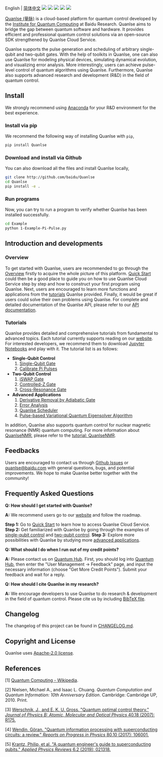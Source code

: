 English | [简体中文](README_CN.md)
![](https://release-data.cdn.bcebos.com/Quanlse_title_en.png)
[![](https://img.shields.io/badge/license-Apache%202.0-green)](./LICENSE) [![](https://img.shields.io/badge/build-passing-green)]() ![](https://img.shields.io/badge/Python-3.6--3.8-blue) ![](https://img.shields.io/badge/release-v1.0.0-blue)

[Quanlse (量脉)](https://quanlse.baidu.com) is a cloud-based platform for quantum control developed by the [Institute for Quantum Computing](https://quantum.baidu.com) at Baidu Research. Quanlse aims to bridge the gap between quantum software and hardware. It provides efficient and professional quantum control solutions via an open-source SDK strengthened by Quanlse Cloud Service.

Quanlse supports the pulse generation and scheduling of arbitrary single-qubit and two-qubit gates. With the help of toolkits in Quanlse, one can also use Quanlse for modeling physical devices, simulating dynamical evolution, and visualizing error analysis. More interestingly, users can achieve pulse-level control of quantum algorithms using Quanlse. Furthermore, Quanlse also supports advanced research and development (R&D) in the field of quantum control.

## Install

We strongly recommend using [Anaconda](https://www.anaconda.com/) for your R&D environment for the best experience.

### Install via pip

We recommend the following way of installing Quanlse with `pip`,

```bash
pip install Quanlse
```

### Download and install via Github

You can also download all the files and install Quanlse locally,

```bash
git clone http://github.com/baidu/Quanlse
cd Quanlse
pip install -e .
```

### Run programs

Now, you can try to run a program to verify whether Quanlse has been installed successfully.

```bash
cd Example
python 1-Example-Pi-Pulse.py
```

## Introduction and developments

### Overview

To get started with Quanlse, users are recommended to go through the [Overview](https://quanlse.baidu.com/#/doc/overview) firstly to acquire the whole picture of this platform. [Quick Start](https://quanlse.baidu.com/#/doc/quickstart) could then be a good place to guide you on how to use Quanlse Cloud Service step by step and how to construct your first program using Quanlse. Next, users are encouraged to learn more functions and applications from the [tutorials](https://quanlse.baidu.com/#/doc/tutorial-overview) Quanlse provided. Finally, it would be great if users could solve their own problems using Quanlse. For complete and detailed documentation of the Quanlse API, please refer to our [API documentation](https://quanlse.baidu.com/api/).

### Tutorials

Quanlse provides detailed and comprehensive tutorials from fundamental to advanced topics. Each tutorial currently supports reading on our [website](https://quanlse.baidu.com/#/doc/tutorial-overview). For interested developers, we recommend them to download [Jupyter Notebooks](https://github.com/baidu/Quanlse/tree/master/Tutorial) and play with it. The tutorial list is as follows:

- **Single-Qubit Control**
    1. [Single-Qubit Gate](https://quanlse.baidu.com/#/doc/tutorial-single-qubit)
    2. [Calibrate Pi Pulses](https://quanlse.baidu.com/#/doc/tutorial-pi-pulse)
- **Two-Qubit Control**
    1. [iSWAP Gate](https://quanlse.baidu.com/#/doc/tutorial-iswap)
    2. [Controlled-Z Gate](https://quanlse.baidu.com/#/doc/tutorial-cz)
    3. [Cross-Resonance Gate](https://quanlse.baidu.com/#/doc/tutorial-cr)
- **Advanced Applications**
    1. [Derivative Removal by Adiabatic Gate](https://quanlse.baidu.com/#/doc/tutorial-drag)
    2. [Error Analysis](https://quanlse.baidu.com/#/doc/tutorial-error-analysis)
    3. [Quanlse Scheduler](https://quanlse.baidu.com/#/doc/tutorial-scheduler)
    4. [Pulse-based Variational Quantum Eigensolver Algorithm](https://quanlse.baidu.com/#/doc/tutorial-pbvqe)

In addition, Quanlse also supports quantum control for nuclear magnetic resonance (NMR) quantum computing. For more information about [QuanlseNMR](https://nmr.baidu.com/en/), please refer to the [tutorial: QuanlseNMR](https://quanlse.baidu.com/#/doc/nmr).


## Feedbacks

Users are encouraged to contact us through [Github Issues](https://github.com/baidu/Quanlse/issues) or quanlse@baidu.com with general questions, bugs, and potential improvements. We hope to make Quanlse better together with the community!

## Frequently Asked Questions

**Q: How should I get started with Quanlse?**

**A:** We recommend users go to our [website](http://quanlse.baidu.com) and follow the roadmap. 

**Step 1:** Go to [Quick Start](https://quanlse.baidu.com/#/doc/quickstart) to learn how to access Quanlse Cloud Service.
**Step 2:** Get familiarized with Quanlse by going through the examples of [single-qubit control](https://quanlse.baidu.com/#/doc/tutorial-single-qubit) and [two-qubit control](https://quanlse.baidu.com/#/doc/tutorial-iswap). 
**Step 3:** Explore more possibilities with Quanlse by studying more [advanced applications](https://quanlse.baidu.com/#/doc/tutorial-drag).

**Q: What should I do when I run out of my credit points?**  

**A:** Please contact us on [Quantum Hub](https://quantum-hub.baidu.com). First, you should log into [Quantum Hub](https://quantum-hub.baidu.com), then enter the "User Management -> Feedback" page, and input the necessary information (choose "Get More Credit Points"). Submit your feedback and wait for a reply.

**Q: How should I cite Quanlse in my research?**  

**A:** We encourage developers to use Quanlse to do research & development in the field of quantum control. Please cite us by including [BibTeX file](Quanlse.bib).

## Changelog

The changelog of this project can be found in [CHANGELOG.md](CHANGELOG.md).

## Copyright and License

Quanlse uses [Apache-2.0 license](LICENSE).

## References

[1] [Quantum Computing - Wikipedia](https://en.wikipedia.org/wiki/Quantum_computing).

[2] Nielsen, Michael A., and Isaac L. Chuang. *Quantum Computation and Quantum Information: 10th Anniversary Edition*. Cambridge: Cambridge UP, 2010. Print.

[3] [Werschnik, J., and E. K. U. Gross. "Quantum optimal control theory." *Journal of Physics B: Atomic, Molecular and Optical Physics* 40.18 (2007): R175.](https://doi.org/10.1088/0953-4075/40/18/R01)

[4] [Wendin, Göran. "Quantum information processing with superconducting circuits: a review." *Reports on Progress in Physics* 80.10 (2017): 106001.](https://doi.org/10.1088/1361-6633/aa7e1a)

[5] [Krantz, Philip, et al. "A quantum engineer's guide to superconducting qubits." *Applied Physics Reviews* 6.2 (2019): 021318.](https://doi.org/10.1063/1.5089550)

